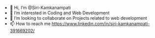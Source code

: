 - 👋 Hi, I’m @Siri-Kamkanampati
- 👀 I’m interested in Coding and Web Development
- 💞️ I’m looking to collaborate on Projects related to web development 
- 📫 How to reach me https://www.linkedin.com/in/siri-kamkanampati-391669202/

<!---
Siri-Kamkanampati/Siri-Kamkanampati is a ✨ special ✨ repository because its `README.md` (this file) appears on your GitHub profile.
You can click the Preview link to take a look at your changes.
--->
